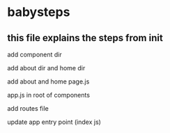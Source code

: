 # babysteps
## this file explains the steps from init

add component dir

add about dir and home dir

add about and home page.js

app.js in root of components

add routes file

update app entry point  (index js)
